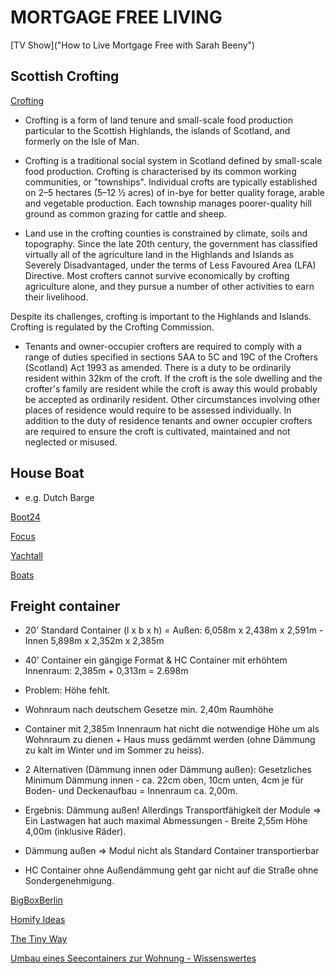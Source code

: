# MORTGAGE FREE LIVING

[TV Show]("How to Live Mortgage Free with Sarah Beeny")

## Scottish Crofting

[Crofting](https://en.wikipedia.org/wiki/Crofting)

* Crofting is a form of land tenure and small-scale food production particular to the Scottish Highlands, the islands of Scotland, and formerly on the Isle of Man.

* Crofting is a traditional social system in Scotland defined by small-scale food production. Crofting is characterised by its common working communities, or "townships". Individual crofts are typically established on 2–5 hectares (5–12 1⁄2 acres) of in-bye for better quality forage, arable and vegetable production. Each township manages poorer-quality hill ground as common grazing for cattle and sheep.

* Land use in the crofting counties is constrained by climate, soils and topography. Since the late 20th century, the government has classified virtually all of the agriculture land in the Highlands and Islands as Severely Disadvantaged, under the terms of Less Favoured Area (LFA) Directive. Most crofters cannot survive economically by crofting agriculture alone, and they pursue a number of other activities to earn their livelihood.

Despite its challenges, crofting is important to the Highlands and Islands. Crofting is regulated by the Crofting Commission.

* Tenants and owner-occupier crofters are required to comply with a range of duties specified in sections 5AA to 5C and 19C of the Crofters (Scotland) Act 1993 as amended. There is a duty to be ordinarily resident within 32km of the croft. If the croft is the sole dwelling and the crofter's family are resident while the croft is away this would probably be accepted as ordinarily resident. Other circumstances involving other places of residence would require to be assessed individually. In addition to the duty of residence tenants and owner occupier crofters are required to ensure the croft is cultivated, maintained and not neglected or misused.

## House Boat

* e.g. Dutch Barge

[Boot24](https://www.boot24.com/motorboot/hausboot/)

[Focus](https://kleinanzeige.focus.de/boote/hausboot-kaufen-berlin.html)

[Yachtall](https://www.yachtall.com/)

[Boats](https://de.boats.com/boote-kaufen/)

## Freight container

* 20’ Standard Container (l x b x h) = Außen: 6,058m x 2,438m x 2,591m - Innen 5,898m x 2,352m x 2,385m

* 40’ Container ein gängige Format & HC Container mit erhöhtem Innenraum: 2,385m + 0,313m = 2.698m

* Problem: Höhe fehlt.

* Wohnraum nach deutschem Gesetze min. 2,40m Raumhöhe

* Container mit 2,385m Innenraum hat nicht die notwendige Höhe um als Wohnraum zu dienen + Haus muss gedämmt werden (ohne Dämmung zu kalt im Winter und im Sommer zu heiss).

* 2 Alternativen (Dämmung innen oder Dämmung außen): Gesetzliches Minimum Dämmung innen - ca. 22cm oben, 10cm unten, 4cm je für Boden- und Deckenaufbau = Innenraum ca. 2,00m.

* Ergebnis: Dämmung außen! Allerdings Transportfähigkeit der Module => Ein Lastwagen hat auch maximal Abmessungen - Breite 2,55m Höhe 4,00m (inklusive Räder).

* Dämmung außen => Modul nicht als Standard Container transportierbar

* HC Container ohne Außendämmung geht gar nicht auf die Straße ohne Sondergenehmigung.

[BigBoxBerlin](https://bigboxberlin.de/)

[Homify Ideas](https://www.homify.de/ideenbuecher/18848/die-guenstige-variante-zum-haus-containerhaus)

[The Tiny Way](https://www.tinyway.de/)

[Umbau eines Seecontainers zur Wohnung - Wissenswertes](https://www.my-hammer.de/artikel/umbau-eines-seecontainers-zur-wohnung-wissenswertes.html)
